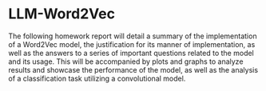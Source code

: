 # LLM-Word2Vec

The following homework report will detail a summary of the implementation of a Word2Vec model, the justification for its manner of implementation, as well as the answers to a series of important questions related to the model and its usage. This will be accompanied by plots and graphs to analyze results and showcase the performance of the model, as well as the analysis of a classification task utilizing a convolutional model.
